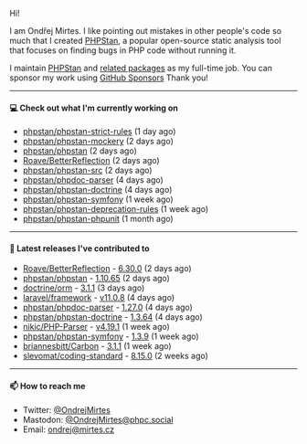 Hi!

I am Ondřej Mirtes. I like pointing out mistakes in other people's code so much that I created [PHPStan](https://phpstan.org/), a popular open-source static analysis tool that focuses on finding bugs in PHP code without running it.

I maintain [PHPStan](https://github.com/phpstan/phpstan) and [related packages](https://github.com/phpstan/) as my full-time job. You can sponsor my work using [GitHub Sponsors](https://github.com/sponsors/ondrejmirtes) Thank you!

---

#### 💻 Check out what I'm currently working on

- [phpstan/phpstan-strict-rules](https://github.com/phpstan/phpstan-strict-rules) (1 day ago)
- [phpstan/phpstan-mockery](https://github.com/phpstan/phpstan-mockery) (2 days ago)
- [phpstan/phpstan](https://github.com/phpstan/phpstan) (2 days ago)
- [Roave/BetterReflection](https://github.com/Roave/BetterReflection) (2 days ago)
- [phpstan/phpstan-src](https://github.com/phpstan/phpstan-src) (2 days ago)
- [phpstan/phpdoc-parser](https://github.com/phpstan/phpdoc-parser) (4 days ago)
- [phpstan/phpstan-doctrine](https://github.com/phpstan/phpstan-doctrine) (4 days ago)
- [phpstan/phpstan-symfony](https://github.com/phpstan/phpstan-symfony) (1 week ago)
- [phpstan/phpstan-deprecation-rules](https://github.com/phpstan/phpstan-deprecation-rules) (1 week ago)
- [phpstan/phpstan-phpunit](https://github.com/phpstan/phpstan-phpunit) (1 month ago)

---

#### 🔭 Latest releases I've contributed to

- [Roave/BetterReflection](https://github.com/Roave/BetterReflection) - [6.30.0](https://github.com/Roave/BetterReflection/releases/tag/6.30.0) (2 days ago)
- [phpstan/phpstan](https://github.com/phpstan/phpstan) - [1.10.65](https://github.com/phpstan/phpstan/releases/tag/1.10.65) (2 days ago)
- [doctrine/orm](https://github.com/doctrine/orm) - [3.1.1](https://github.com/doctrine/orm/releases/tag/3.1.1) (3 days ago)
- [laravel/framework](https://github.com/laravel/framework) - [v11.0.8](https://github.com/laravel/framework/releases/tag/v11.0.8) (4 days ago)
- [phpstan/phpdoc-parser](https://github.com/phpstan/phpdoc-parser) - [1.27.0](https://github.com/phpstan/phpdoc-parser/releases/tag/1.27.0) (4 days ago)
- [phpstan/phpstan-doctrine](https://github.com/phpstan/phpstan-doctrine) - [1.3.64](https://github.com/phpstan/phpstan-doctrine/releases/tag/1.3.64) (4 days ago)
- [nikic/PHP-Parser](https://github.com/nikic/PHP-Parser) - [v4.19.1](https://github.com/nikic/PHP-Parser/releases/tag/v4.19.1) (1 week ago)
- [phpstan/phpstan-symfony](https://github.com/phpstan/phpstan-symfony) - [1.3.9](https://github.com/phpstan/phpstan-symfony/releases/tag/1.3.9) (1 week ago)
- [briannesbitt/Carbon](https://github.com/briannesbitt/Carbon) - [3.1.1](https://github.com/briannesbitt/Carbon/releases/tag/3.1.1) (1 week ago)
- [slevomat/coding-standard](https://github.com/slevomat/coding-standard) - [8.15.0](https://github.com/slevomat/coding-standard/releases/tag/8.15.0) (2 weeks ago)

---

#### 📫 How to reach me

- Twitter: [@OndrejMirtes](https://twitter.com/ondrejmirtes)
- Mastodon: [@OndrejMirtes@phpc.social](https://phpc.social/@OndrejMirtes)
- Email: [ondrej@mirtes.cz](mailto:ondrej@mirtes.cz)
